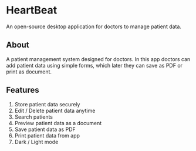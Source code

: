 # HeartBeat

An open-source desktop application for doctors to manage patient data.

## About
A patient management system designed for doctors. In this app doctors can add patient data using simple forms, which later they can save as PDF or print as document.

## Features
1. Store patient data securely
2. Edit / Delete patient data anytime
3. Search patients
4. Preview patient data as a document
5. Save patient data as PDF
6. Print patient data from app
7. Dark / Light mode
